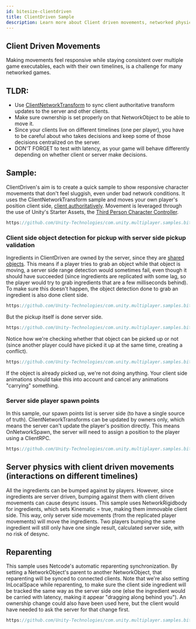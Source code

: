 ```yaml
---
id: bitesize-clientdriven
title: ClientDriven Sample
description: Learn more about Client driven movements, networked physics, spawning vs statically placed objects, object reparenting
---
```


## Client Driven Movements
Making movements feel responsive while staying consistent over multiple game executables, each with their own timelines, is a challenge for many networked games.

## TLDR:

- Use [ClientNetworkTransform](../../components/networktransform.md#clientnetworktransform) to sync client authoritative transform updates to the server and other clients.
- Make sure ownership is set properly on that NetworkObject to be able to move it.
- Since your clients live on different timelines (one per player), you have to be careful about who takes decisions and keep some of those decisions centralized on the server.
- DON'T FORGET to test with latency, as your game will behave differently depending on whether client or server make decisions.

## Sample:

ClientDriven's aim is to create a quick sample to show responsive character movements that don't feel sluggish, even under bad network conditions.
It uses the ClientNetworkTransform sample and moves your own player's position client side, [client authoritatively](../dealing-with-latency.md#allow-low-impact-client-authority). Movement is leveraged through the use of Unity's Starter Assets, the [Third Person Character Controller](https://assetstore.unity.com/packages/essentials/starter-assets-third-person-character-controller-196526).

```csharp reference
https://github.com/Unity-Technologies/com.unity.multiplayer.samples.bitesize/blob/d37c360bc8cdbbbf680e2afc5963571e20f28ffd/Basic/ClientDriven/Assets/StarterAssets/ThirdPersonController/Scripts/ThirdPersonController.cs#L274-L276
```

### Client side object detection for pickup with server side pickup validation 
Ingredients in ClientDriven are owned by the server, since they are [shared objects](../dealing-with-latency.md#issue-world-consistency). This means if a player tries to grab an object while that object is moving, a server side range detection would sometimes fail, even though it should have succeeded (since ingredients are replicated with some lag, so the player would try to grab ingredients that are a few milliseconds behind).
To make sure this doesn't happen, the object detection done to grab an ingredient is also done client side.

```csharp reference
https://github.com/Unity-Technologies/com.unity.multiplayer.samples.bitesize/blob/d37c360bc8cdbbbf680e2afc5963571e20f28ffd/Basic/ClientDriven/Assets/Scripts/ClientPlayerMove.cs#L64-L94
```

But the pickup itself is done server side.

```csharp reference
https://github.com/Unity-Technologies/com.unity.multiplayer.samples.bitesize/blob/d37c360bc8cdbbbf680e2afc5963571e20f28ffd/Basic/ClientDriven/Assets/Scripts/ServerPlayerMove.cs#L46-L82
```

Notice how we're checking whether that object can be picked up or not (since another player could have picked it up at the same time, creating a conflict).

```csharp reference
https://github.com/Unity-Technologies/com.unity.multiplayer.samples.bitesize/blob/d37c360bc8cdbbbf680e2afc5963571e20f28ffd/Basic/ClientDriven/Assets/Scripts/ServerPlayerMove.cs#L50
```
If the object is already picked up, we're not doing anything. Your client side animations should take this into account and cancel any animations "carrying" something.

### Server side player spawn points
In this sample, our spawn points list is server side (to have a single source of truth). 
ClientNetworkTransforms can be updated by owners only, which means the server can't update the player's position directly.
This means OnNetworkSpawn, the server will need to assign a position to the player using a ClientRPC.

```csharp reference
https://github.com/Unity-Technologies/com.unity.multiplayer.samples.bitesize/blob/d37c360bc8cdbbbf680e2afc5963571e20f28ffd/Basic/ClientDriven/Assets/Scripts/ServerPlayerMove.cs#L24-L44
```

## Server physics with client driven movements (interactions on different timelines)
All the ingredients can be bumped against by players. However, since ingredients are server driven, bumping against them with client driven movements can cause desync issues.
This sample uses NetworkRigidbody for ingredients, which sets Kinematic = true, making them immovable client side. This way, only server side movements (from the replicated player movements) will move the ingredients. Two players bumping the same ingredient will still only have one single result, calculated server side, with no risk of desync.

## Reparenting

This sample uses Netcode's automatic reparenting synchronization. By setting a NetworkObject's parent to another NetworkObject, that reparenting will be synced to connected clients.
Note that we're also setting InLocalSpace while reparenting, to make sure the client side ingredient will be tracked the same way as the server side one (else the ingredient would be carried with latency, making it appear "dragging along behind you").
An ownership change could also have been used here, but the client would have needed to ask the server for that change first.

```csharp reference
https://github.com/Unity-Technologies/com.unity.multiplayer.samples.bitesize/blob/d37c360bc8cdbbbf680e2afc5963571e20f28ffd/Basic/ClientDriven/Assets/Scripts/ServerPlayerMove.cs#L46-L61
```
